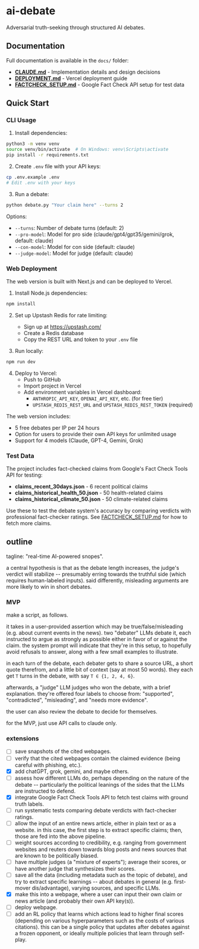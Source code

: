 # ai-debate

Adversarial truth-seeking through structured AI debates.

## Documentation

Full documentation is available in the `docs/` folder:
- **[CLAUDE.md](docs/CLAUDE.md)** - Implementation details and design decisions
- **[DEPLOYMENT.md](docs/DEPLOYMENT.md)** - Vercel deployment guide
- **[FACTCHECK_SETUP.md](docs/FACTCHECK_SETUP.md)** - Google Fact Check API setup for test data

## Quick Start

### CLI Usage

1. Install dependencies:
```bash
python3 -m venv venv
source venv/bin/activate  # On Windows: venv\Scripts\activate
pip install -r requirements.txt
```

2. Create `.env` file with your API keys:
```bash
cp .env.example .env
# Edit .env with your keys
```

3. Run a debate:
```bash
python debate.py "Your claim here" --turns 2
```

Options:
- `--turns`: Number of debate turns (default: 2)
- `--pro-model`: Model for pro side (claude/gpt4/gpt35/gemini/grok, default: claude)
- `--con-model`: Model for con side (default: claude)
- `--judge-model`: Model for judge (default: claude)

### Web Deployment

The web version is built with Next.js and can be deployed to Vercel.

1. Install Node.js dependencies:
```bash
npm install
```

2. Set up Upstash Redis for rate limiting:
   - Sign up at https://upstash.com/
   - Create a Redis database
   - Copy the REST URL and token to your `.env` file

3. Run locally:
```bash
npm run dev
```

4. Deploy to Vercel:
   - Push to GitHub
   - Import project in Vercel
   - Add environment variables in Vercel dashboard:
     - `ANTHROPIC_API_KEY`, `OPENAI_API_KEY`, etc. (for free tier)
     - `UPSTASH_REDIS_REST_URL` and `UPSTASH_REDIS_REST_TOKEN` (required)

The web version includes:
- 5 free debates per IP per 24 hours
- Option for users to provide their own API keys for unlimited usage
- Support for 4 models (Claude, GPT-4, Gemini, Grok)

### Test Data

The project includes fact-checked claims from Google's Fact Check Tools API for testing:
- **claims_recent_30days.json** - 6 recent political claims
- **claims_historical_health_50.json** - 50 health-related claims
- **claims_historical_climate_50.json** - 50 climate-related claims

Use these to test the debate system's accuracy by comparing verdicts with professional fact-checker ratings. See [FACTCHECK_SETUP.md](docs/FACTCHECK_SETUP.md) for how to fetch more claims.

## outline

tagline: "real-time AI-powered snopes".

a central hypothesis is that as the debate length increases, the judge's verdict will stabilize -- presumably erring towards the truthful side (which requires human-labeled inputs). said differently, misleading arguments are more likely to win in short debates.

### MVP

make a script, as follows.

it takes in a user-provided assertion which may be true/false/misleading (e.g. about current events in the news). two "debater" LLMs debate it, each instructed to argue as strongly as possible either in favor of or against the claim. the system prompt will indicate that they're in this setup, to hopefully avoid refusals to answer, along with a few small examples to illustrate.

in each turn of the debate, each debater gets to share a source URL, a short quote therefrom, and a little bit of context (say at most 50 words). they each get `T` turns in the debate, with say `T ∈ {1, 2, 4, 6}`.

afterwards, a "judge" LLM judges who won the debate, with a brief explanation. they're offered four labels to choose from: "supported", "contradicted", "misleading", and "needs more evidence".

the user can also review the debate to decide for themselves.

for the MVP, just use API calls to claude only.

### extensions

- [ ] save snapshots of the cited webpages.
- [ ] verify that the cited webpages contain the claimed evidence (being careful with phishing, etc.).
- [x] add chatGPT, grok, gemini, and maybe others.
- [ ] assess how different LLMs do, perhaps depending on the nature of the debate -- particularly the political leanings of the sides that the LLMs are instructed to defend.
- [x] integrate Google Fact Check Tools API to fetch test claims with ground truth labels.
- [ ] run systematic tests comparing debate verdicts with fact-checker ratings.
- [ ] allow the input of an entire news article, either in plain text or as a website. in this case, the first step is to extract specific claims; then, those are fed into the above pipeline.
- [ ] weight sources according to credibility, e.g. ranging from government websites and reuters down towards blog posts and news sources that are known to be politically biased.
- [ ] have multiple judges (a "mixture of experts"); average their scores, or have another judge that synthesizes their scores.
- [ ] save all the data (including metadata such as the topic of debate), and try to extract specific learnings -- about debates in general (e.g. first-mover dis/advantage), varying sources, and specific LLMs.
- [x] make this into a webpage, where a user can input their own claim or news article (and probably their own API key(s)).
- [ ] deploy webpage.
- [ ] add an RL policy that learns which actions lead to higher final scores (depending on various hyperparameters such as the costs of various citations). this can be a single policy that updates after debates against a frozen opponent, or ideally multiple policies that learn through self-play.